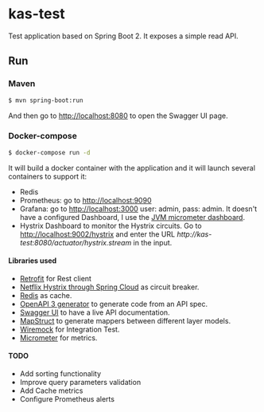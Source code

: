 # kas-test

Test application based on Spring Boot 2. It exposes a simple read API. 

## Run

### Maven

```sh
$ mvn spring-boot:run
```
And then go to <a href="http://localhost:8080/">http://localhost:8080</a> to open the Swagger UI page.

### Docker-compose
```sh
$ docker-compose run -d 
```

It will build a docker container with the application and it will launch several containers to support it:

- Redis
- Prometheus: go to <a href="http://localhost:9090/">http://localhost:9090</a>
- Grafana: go to <a href="http://localhost:3000/">http://localhost:3000</a> user: admin, pass: admin. It doesn't have a configured Dashboard, I use the [JVM micrometer dashboard](https://grafana.com/dashboards/4701).
- Hystrix Dashboard to monitor the Hystrix circuits. Go to <a href="http://localhost:9002/hystrix">http://localhost:9002/hystrix</a> and enter the URL *http://kas-test:8080/actuator/hystrix.stream* in the input. 


#### Libraries used
- [Retrofit](https://square.github.io/retrofit/) for Rest client
- [Netflix Hystrix through Spring Cloud](https://cloud.spring.io/spring-cloud-netflix/multi/multi__circuit_breaker_hystrix_clients.html) as circuit breaker.
- [Redis](https://redis.io/) as cache.
- [OpenAPI 3 generator](https://github.com/OpenAPITools/openapi-generator) to generate code from an API spec. 
- [Swagger UI](https://swagger.io/tools/swagger-ui/) to have a live API documentation. 
- [MapStruct](http://mapstruct.org/) to generate mappers between different layer models.
- [Wiremock](http://wiremock.org/) for Integration Test.
- [Micrometer](https://micrometer.io/) for metrics.


#### TODO
- Add sorting functionality
- Improve query parameters validation
- Add Cache metrics
- Configure Prometheus alerts


